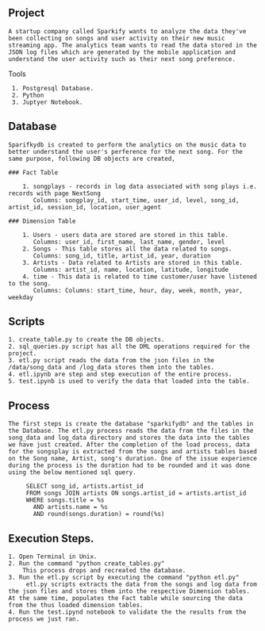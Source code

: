 ## Project

    A startup company called Sparkify wants to analyze the data they've been collecting on songs and user activity on their new music streaming app. The analytics team wants to read the data stored in the JSON log files which are generated by the mobile application and understand the user activity such as their next song preference.

Tools

     1. Postgresql Database.
     2. Python 
     3. Juptyer Notebook.

## Database
    
    Sparifkydb is created to perform the analytics on the music data to better understand the user's perference for the next song. For the same purpose, following DB objects are created,   

    ### Fact Table
    
        1. songplays - records in log data associated with song plays i.e. records with page NextSong
           Columns: songplay_id, start_time, user_id, level, song_id, artist_id, session_id, location, user_agent
       
    ### Dimension Table
    
        1. Users - users data are stored are stored in this table.
           Columns: user_id, first_name, last_name, gender, level
        2. Songs - This table stores all the data related to songs. 
           Columns: song_id, title, artist_id, year, duration
        3. Artists - Data related to Artists are stored in this table. 
           Columns: artist_id, name, location, latitude, longitude
        4. time - This data is related to time customer/user have listened to the song. 
           Columns: Columns: start_time, hour, day, week, month, year, weekday

## Scripts

    1. create_table.py to create the DB objects.
    2. sql_queries.py script has all the DML operations required for the project.
    3. etl.py script reads the data from the json files in the /data/song_data and /log_data stores them into the tables.
    4. etl.ipynb are step and step execution of the entire process.
    5. test.ipynb is used to verify the data that loaded into the table.

## Process
    
    The first steps is create the database "sparkifydb" and the tables in the Database. The etl.py process reads the data from the files in the song_data and log_data directory and stores the data into the tables we have just created. After the completion of the load process, data for the songsplay is extracted from the songs and artists tables based on the Song name, Artist, song's duration. One of the issue experience during the process is the duration had to be rounded and it was done using the below mentioned sql query. 
    
         SELECT song_id, artists.artist_id 
         FROM songs JOIN artists ON songs.artist_id = artists.artist_id 
         WHERE songs.title = %s 
           AND artists.name = %s           
           AND round(songs.duration) = round(%s)


## Execution Steps. 

    1. Open Terminal in Unix.
    2. Run the command "python create_tables.py"
        This process drops and recreated the database. 
    3. Run the etl.py script by executing the command "python etl.py"
         etl.py scripts extracts the data from the songs and log data from the json files and stores them into the respective Dimension tables. At the same time, populates the Fact table while sourcing the data from the thus loaded dimension tables. 
    4. Run the test.ipynd notebook to validate the the results from the process we just ran. 
